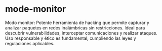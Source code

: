 # mode-monitor
Modo monitor: Potente herramienta de hacking que permite capturar y analizar paquetes en redes inalámbricas sin restricciones. Ideal para descubrir vulnerabilidades, interceptar comunicaciones y realizar ataques. Uso responsable y ético es fundamental, cumpliendo las leyes y regulaciones aplicables.
